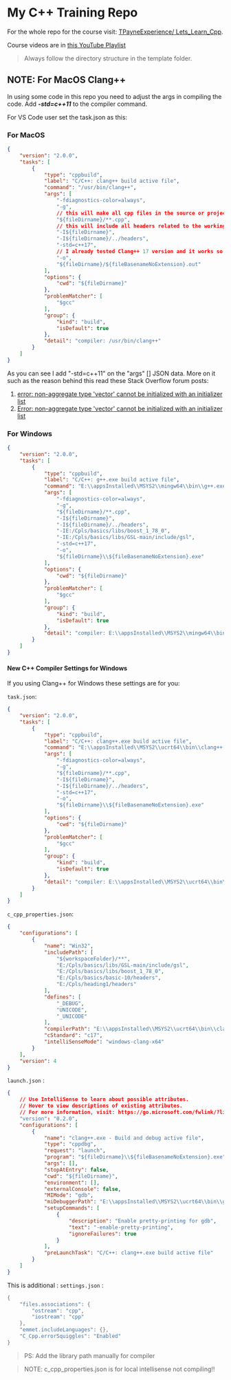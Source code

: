 # My C++ Training Repo

For the whole repo for the course visit: [ TPayneExperience/
Lets_Learn_Cpp](https://github.com/TPayneExperience/Lets_Learn_Cpp).

Course videos are in [this YouTube Playlist](https://youtube.com/playlist?list=PL82YdDfxhWsCyZLsg_kXhH8sy5ixQNras)

> Always follow the directory structure in the template folder.

## NOTE: For MacOS Clang++ 
In using some code in this repo you need to adjust the args in compiling the code. Add ***-std=c++11*** to the compiler command.

For VS Code user set the task.json as this:
### For MacOS
```json
{
	"version": "2.0.0",
	"tasks": [
		{
			"type": "cppbuild",
			"label": "C/C++: clang++ build active file",
			"command": "/usr/bin/clang++",
			"args": [
				"-fdiagnostics-color=always",
				"-g",
				// this will make all cpp files in the source or project folder to be compiled
				"${fileDirname}/**.cpp",
				// this will include all headers related to the working directory: consult the template folder.
				"-I${fileDirname}",
				"-I${fileDirname}/../headers",
				"-std=c++17",
				// I already tested Clang++ 17 version and it works so far for all examples
				"-o",
				"${fileDirname}/${fileBasenameNoExtension}.out"
			],
			"options": {
				"cwd": "${fileDirname}"
			},
			"problemMatcher": [
				"$gcc"
			],
			"group": {
				"kind": "build",
				"isDefault": true
			},
			"detail": "compiler: /usr/bin/clang++"
		}
	]
}
```
As you can see I add "-std=c++11" on the "args" [] JSON data. More on it such as the reason behind this read these Stack Overflow forum posts:
1. [error: non-aggregate type 'vector<string>' cannot be initialized with an initializer list](https://stackoverflow.com/questions/35214494/error-non-aggregate-type-vectorstring-cannot-be-initialized-with-an-initial)
1. [Error: non-aggregate type 'vector<int>' cannot be initialized with an initializer list](https://stackoverflow.com/questions/39022787/error-non-aggregate-type-vectorint-cannot-be-initialized-with-an-initialize)

### For Windows
```json
{
	"version": "2.0.0",
	"tasks": [
		{
			"type": "cppbuild",
			"label": "C/C++: g++.exe build active file",
			"command": "E:\\appsInstalled\\MSYS2\\mingw64\\bin\\g++.exe",
			"args": [
				"-fdiagnostics-color=always",
				"-g",
				"${fileDirname}/**.cpp",
				"-I${fileDirname}",
				"-I${fileDirname}/../headers",
				"-IE:/Cpls/basics/libs/boost_1_78_0",
				"-IE:/Cpls/basics/libs/GSL-main/include/gsl",
				"-std=c++17",
				"-o",
				"${fileDirname}\\${fileBasenameNoExtension}.exe"
			],
			"options": {
				"cwd": "${fileDirname}"
			},
			"problemMatcher": [
				"$gcc"
			],
			"group": {
				"kind": "build",
				"isDefault": true
			},
			"detail": "compiler: E:\\appsInstalled\\MSYS2\\mingw64\\bin\\g++.exe"
		}
	]
}
```
#### New C++ Compiler Settings for Windows
If you using Clang++ for Windows these settings are for you:

`task.json`:
```json
{
	"version": "2.0.0",
	"tasks": [
		{
			"type": "cppbuild",
			"label": "C/C++: clang++.exe build active file",
			"command": "E:\\appsInstalled\\MSYS2\\ucrt64\\bin\\clang++.exe",
			"args": [
				"-fdiagnostics-color=always",
				"-g",
				"${fileDirname}/**.cpp",
				"-I${fileDirname}",
				"-I${fileDirname}/../headers",
				"-std=c++17",
				"-o",
				"${fileDirname}\\${fileBasenameNoExtension}.exe"
			],
			"options": {
				"cwd": "${fileDirname}"
			},
			"problemMatcher": [
				"$gcc"
			],
			"group": {
				"kind": "build",
				"isDefault": true
			},
			"detail": "compiler: E:\\appsInstalled\\MSYS2\\ucrt64\\bin\\clang++.exe"
		}
	]
}	
```

`c_cpp_properties.json`:
```json
{
    "configurations": [
        {
            "name": "Win32",
            "includePath": [
                "${workspaceFolder}/**",
                "E:/Cpls/basics/libs/GSL-main/include/gsl",
                "E:/Cpls/basics/libs/boost_1_78_0",
                "E:/Cpls/basics/basic-10/headers",
                "E:/Cpls/heading1/headers"
            ],
            "defines": [
                "_DEBUG",
                "UNICODE",
                "_UNICODE"
            ],
            "compilerPath": "E:\\appsInstalled\\MSYS2\\ucrt64\\bin\\clang++.exe",
            "cStandard": "c17",
            "intelliSenseMode": "windows-clang-x64"
        }
    ],
    "version": 4
}	
```

`launch.json` :
```json
{
    // Use IntelliSense to learn about possible attributes.
    // Hover to view descriptions of existing attributes.
    // For more information, visit: https://go.microsoft.com/fwlink/?linkid=830387
    "version": "0.2.0",
    "configurations": [
        {
            "name": "clang++.exe - Build and debug active file",
            "type": "cppdbg",
            "request": "launch",
            "program": "${fileDirname}\\${fileBasenameNoExtension}.exe",
            "args": [],
            "stopAtEntry": false,
            "cwd": "${fileDirname}",
            "environment": [],
            "externalConsole": false,
            "MIMode": "gdb",
            "miDebuggerPath": "E:\\appsInstalled\\MSYS2\\ucrt64\\bin\\gdb.exe",
            "setupCommands": [
                {
                    "description": "Enable pretty-printing for gdb",
                    "text": "-enable-pretty-printing",
                    "ignoreFailures": true
                }
            ],
            "preLaunchTask": "C/C++: clang++.exe build active file"
        }
    ]
}	
```

This is additional : `settings.json` :
```c++
{
    "files.associations": {
        "ostream": "cpp",
        "iostream": "cpp"
    },
    "emmet.includeLanguages": {},
    "C_Cpp.errorSquiggles": "Enabled"
}	
```
> PS: Add the library path manually for compiler 

> NOTE: c_cpp_properties.json is for local intellisense not compiling!!
